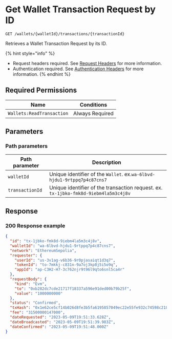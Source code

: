 # Get Wallet Transaction Request by ID

`GET /wallets/{walletId}/transactions/{transactionId}`

Retrieves a Wallet Transaction Request by its ID.

{% hint style="info" %}
* Request headers required. See [Request Headers](../../getting-started/request-headers.md) for more information.
* Authentication required. See [Authentication Headers](../../getting-started/request-headers.md#authentication-headers) for more information.
{% endhint %}

## Required Permissions

| Name                      | Conditions      |
| ------------------------- | --------------- |
| `Wallets:ReadTransaction` | Always Required |

## Parameters <a href="#request-example.1" id="request-example.1"></a>

### Path parameters <a href="#path-parameters" id="path-parameters"></a>

| Path parameter  | Description                                                                         |
| --------------- | ----------------------------------------------------------------------------------- |
| `walletId`      | Unique identifier of the `Wallet`. ex.`wa-6lbvd-hjdu1-9rtppq7p4c87cns7`             |
| `transactionId` | Unique identifier of the transaction request. ex. `tx-1jbko-fmk8d-9iebm4la5m3c4j8v` |

## Response <a href="#response" id="response"></a>

### 200 Response example <a href="#response-example" id="response-example"></a>

```json
{
  "id": "tx-1jbko-fmk8d-9iebm4la5m3c4j8v",
  "walletId": "wa-6lbvd-hjdu1-9rtppq7p4c87cns7",
  "network": "EthereumSepolia",
  "requester": {
    "userId": "us-3v1ag-v6b36-9r0pjasaiqt1d3q7",
    "tokenId": "to-7mkkj-c831n-9a7oj3kp8j5i5o9q",
    "appId": "ap-C3H2-H7-3c762njr9t96l9qto6snl5ca4r"
  },
  "requestBody": {
    "kind": "Evm",
    "to": "0xb282dc7cde21717f18337a596e91ded00b79b25f",
    "value": "1000000000"
  },
  "status": "Confirmed",
  "txHash": "0x1e62ce5cf14b026d8fe3b5fa6195857049ec22e55fe932c74598c21866c07f14",
  "fee": "31500000147000",
  "dateRequested": "2023-05-09T19:51:33.628Z",
  "dateBroadcasted": "2023-05-09T19:51:39.983Z",
  "dateConfirmed": "2023-05-09T19:51:48.000Z"
}
```
